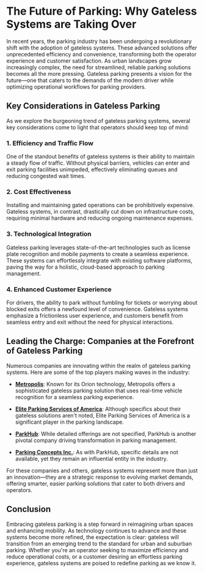 # The Future of Parking: Why Gateless Systems are Taking Over

In recent years, the parking industry has been undergoing a revolutionary shift with the adoption of gateless systems. These advanced solutions offer unprecedented efficiency and convenience, transforming both the operator experience and customer satisfaction. As urban landscapes grow increasingly complex, the need for streamlined, reliable parking solutions becomes all the more pressing. Gateless parking presents a vision for the future—one that caters to the demands of the modern driver while optimizing operational workflows for parking providers.

## Key Considerations in Gateless Parking

As we explore the burgeoning trend of gateless parking systems, several key considerations come to light that operators should keep top of mind:

### 1. Efficiency and Traffic Flow
One of the standout benefits of gateless systems is their ability to maintain a steady flow of traffic. Without physical barriers, vehicles can enter and exit parking facilities unimpeded, effectively eliminating queues and reducing congested wait times.

### 2. Cost Effectiveness
Installing and maintaining gated operations can be prohibitively expensive. Gateless systems, in contrast, drastically cut down on infrastructure costs, requiring minimal hardware and reducing ongoing maintenance expenses.

### 3. Technological Integration
Gateless parking leverages state-of-the-art technologies such as license plate recognition and mobile payments to create a seamless experience. These systems can effortlessly integrate with existing software platforms, paving the way for a holistic, cloud-based approach to parking management.

### 4. Enhanced Customer Experience
For drivers, the ability to park without fumbling for tickets or worrying about blocked exits offers a newfound level of convenience. Gateless systems emphasize a frictionless user experience, and customers benefit from seamless entry and exit without the need for physical interactions.

## Leading the Charge: Companies at the Forefront of Gateless Parking

Numerous companies are innovating within the realm of gateless parking systems. Here are some of the top players making waves in the industry:

- **[Metropolis](/dir/metropolis)**: Known for its Orion technology, Metropolis offers a sophisticated gateless parking solution that uses real-time vehicle recognition for a seamless parking experience.

- **[Elite Parking Services of America](/dir/elite_parking_services_of_america)**: Although specifics about their gateless solutions aren't noted, Elite Parking Services of America is a significant player in the parking landscape.

- **[ParkHub](/dir/parkhub)**: While detailed offerings are not specified, ParkHub is another pivotal company driving transformation in parking management.

- **[Parking Concepts Inc.](/dir/parking_concepts_inc)**: As with ParkHub, specific details are not available, yet they remain an influential entity in the industry.

For these companies and others, gateless systems represent more than just an innovation—they are a strategic response to evolving market demands, offering smarter, easier parking solutions that cater to both drivers and operators.

## Conclusion

Embracing gateless parking is a step forward in reimagining urban spaces and enhancing mobility. As technology continues to advance and these systems become more refined, the expectation is clear: gateless will transition from an emerging trend to the standard for urban and suburban parking. Whether you're an operator seeking to maximize efficiency and reduce operational costs, or a customer desiring an effortless parking experience, gateless systems are poised to redefine parking as we know it.